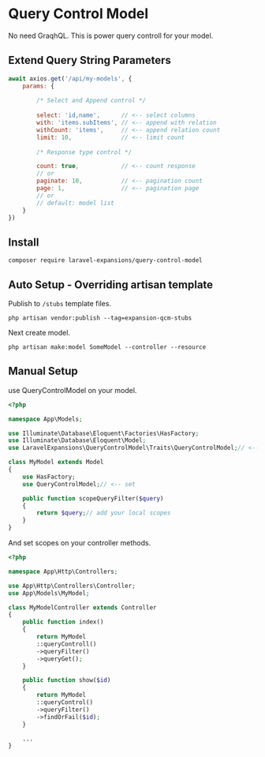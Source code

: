# Query Control Model
No need GraqhQL. This is power query controll for your model.

## Extend Query String Parameters
```javascript
await axios.get('/api/my-models', {
    params: {
        
        /* Select and Append control */
        
        select: 'id,name',      // <-- select columns
        with: 'items.subItems', // <-- append with relation
        withCount: 'items',     // <-- append relation count
        limit: 10,              // <-- limit count
        
        /* Response type control */

        count: true,            // <-- count response
        // or
        paginate: 10,           // <-- pagination count
        page: 1,                // <-- pagination page
        // or
        // default: model list
    }
})
```


## Install

```
composer require laravel-expansions/query-control-model
```


## Auto Setup - Overriding artisan template

Publish to ```/stubs```  template files.
```
php artisan vendor:publish --tag=expansion-qcm-stubs
```

Next create model.
```
php artisan make:model SomeModel --controller --resource
```


## Manual Setup

use QueryControlModel on your model.
```php
<?php

namespace App\Models;

use Illuminate\Database\Eloquent\Factories\HasFactory;
use Illuminate\Database\Eloquent\Model;
use LaravelExpansions\QueryControlModel\Traits\QueryControlModel;// <-- add

class MyModel extends Model
{
    use HasFactory;
    use QueryControlModel;// <-- set

    public function scopeQueryFilter($query)
    {
        return $query;// add your local scopes
    }
}
```

And set scopes on your controller methods.
```php
<?php

namespace App\Http\Controllers;

use App\Http\Controllers\Controller;
use App\Models\MyModel;

class MyModelController extends Controller
{
    public function index()
    {
        return MyModel
        ::queryControll()
        ->queryFilter()
        ->queryGet();
    }

    public function show($id)
    {
        return MyModel
        ::queryControl()
        ->queryFilter()
        ->findOrFail($id);
    }

    ...
}
```
